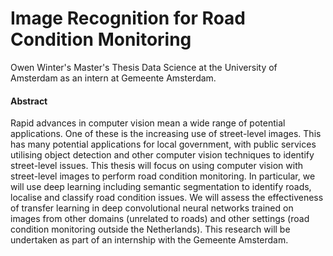 # Image Recognition for Road Condition Monitoring

Owen Winter's Master's Thesis Data Science at the University of Amsterdam as an intern at Gemeente Amsterdam.

#### Abstract

Rapid advances in computer vision mean a wide range of potential applications. One of these is the increasing use of street-level images. This has many potential applications for local government, with public services utilising object detection and other computer vision techniques to identify street-level issues. This thesis will focus on using computer vision with street-level images to perform road condition monitoring. In particular, we will use deep learning including semantic segmentation to identify roads, localise and classify road condition issues. We will assess the effectiveness of transfer learning in deep convolutional neural networks trained on images from other domains (unrelated to roads) and other settings (road condition monitoring outside the Netherlands). This research will be undertaken as part of an internship with the Gemeente Amsterdam.
